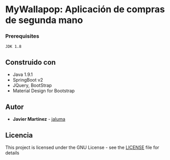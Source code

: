 # MyWallapop: Aplicación de compras de segunda mano

### Prerequisites

```
JDK 1.8
```

## Construido con
* Java 1.9.1
* SpringBoot v2
* JQuery, BootStrap
* Material Design for Bootstrap

## Autor

* **Javier Martínez** - [jaluma](https://github.com/jaluma)

## Licencia

This project is licensed under the GNU License - see the [LICENSE](LICENSE) file for details